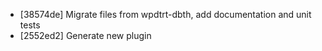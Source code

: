 * [38574de] Migrate files from wpdtrt-dbth, add documentation and unit tests
* [2552ed2] Generate new plugin
